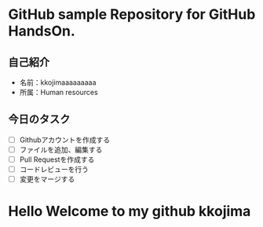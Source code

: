 # GitHub sample Repository for GitHub HandsOn.
## 自己紹介
- 名前：kkojimaaaaaaaaa
- 所属：Human resources


## 今日のタスク
- [ ] Githubアカウントを作成する
- [ ] ファイルを追加、編集する
- [ ] Pull Requestを作成する
- [ ] コードレビューを行う
- [ ] 変更をマージする
# Hello Welcome to my github kkojima
